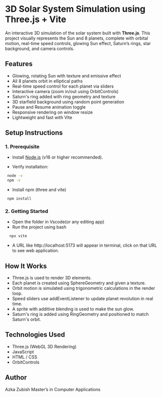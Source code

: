 # 3D Solar System Simulation using Three.js + Vite

An interactive 3D simulation of the solar system built with **Three.js**. This project visually represents the Sun and 8 planets, complete with orbital motion, real-time speed controls, glowing Sun effect, Saturn’s rings, star background, and camera controls.

## Features

-  Glowing, rotating Sun with texture and emissive effect
-  All 8 planets orbit in elliptical paths
-  Real-time speed control for each planet via sliders
-  Interactive camera (zoom in/out using OrbitControls)
-  Saturn's ring added with ring geometry and texture
-  3D starfield background using random point generation
-  Pause and Resume animation toggle
-  Responsive rendering on window resize
-  Lightweight and fast with Vite

##  Setup Instructions

### 1. Prerequisite

 - Install [Node.js](https://nodejs.org/) (v16 or higher recommended).

 - Verify installation:
  ```bash
   node -v
   npm -v
  ```
 - Install npm (three and vite)
  ```bash
   npm install
  ```

### 2. Getting Started

-  Open the folder in Vscode(or any editing app)
-  Run the project using bash
  ```bash
    npx vite
  ```
- A URL like http://localhost:5173 will appear in terminal, click on that URL to see web application.

##  How It Works

- Three.js is used to render 3D elements.
- Each planet is created using SphereGeometry and given a texture.
- Orbit motion is simulated using trigonometric calculations in the render loop.
- Speed sliders use addEventListener to update planet revolution in real time.
- A sprite with additive blending is used to make the sun glow.
- Saturn's ring is added using RingGeometry and positioned to match Saturn's orbit.

## Technologies Used

- Three.js (WebGL 3D Rendering)
- JavaScript
- HTML / CSS
- OrbitControls

##  Author

Azka Zubish
Master’s in Computer Applications